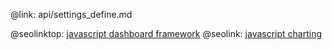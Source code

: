 @link: api/settings_define.md

@seolinktop: [javascript dashboard framework](https://webix.com)
@seolink: [javascript charting](https://webix.com/widget/charts/)